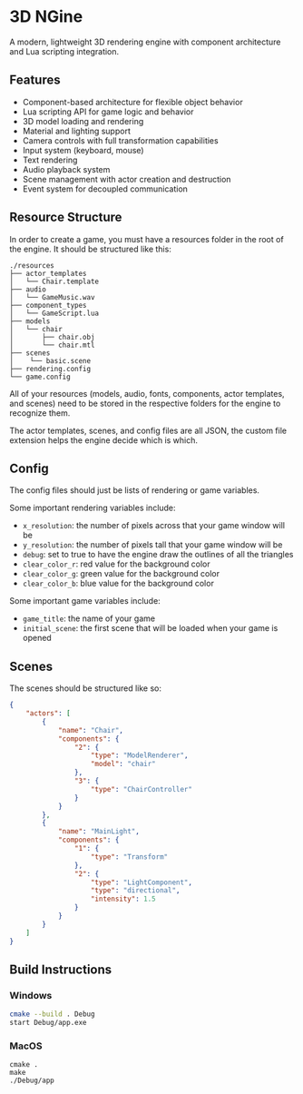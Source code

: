# 3D NGine

A modern, lightweight 3D rendering engine with component architecture and Lua scripting integration.

## Features

- Component-based architecture for flexible object behavior
- Lua scripting API for game logic and behavior
- 3D model loading and rendering
- Material and lighting support
- Camera controls with full transformation capabilities
- Input system (keyboard, mouse)
- Text rendering
- Audio playback system
- Scene management with actor creation and destruction
- Event system for decoupled communication

## Resource Structure

In order to create a game, you must have a resources folder in the root of the engine. It should be structured like this:

    ./resources
    ├── actor_templates
    │   └── Chair.template
    ├── audio
    │   └── GameMusic.wav
    ├── component_types
    │   └── GameScript.lua
    ├── models
    │   └── chair
    │       ├── chair.obj
    │       └── chair.mtl
    ├── scenes
    │    └── basic.scene
    ├── rendering.config
    └── game.config

All of your resources (models, audio, fonts, components, actor templates, and scenes) need to be stored in the respective folders for the engine to recognize them.

The actor templates, scenes, and config files are all JSON, the custom file extension helps the engine decide which is which.

## Config

The config files should just be lists of rendering or game variables.

Some important rendering variables include:
- `x_resolution`: the number of pixels across that your game window will be
- `y_resolution`: the number of pixels tall that your game window will be
- `debug`: set to true to have the engine draw the outlines of all the triangles
- `clear_color_r`: red value for the background color
- `clear_color_g`: green value for the background color
- `clear_color_b`: blue value for the background color


Some important game variables include:
- `game_title`: the name of your game
- `initial_scene`: the first scene that will be loaded when your game is opened

## Scenes

The scenes should be structured like so:

```json
{
    "actors": [
        {
            "name": "Chair",
            "components": {
                "2": {
                    "type": "ModelRenderer",
                    "model": "chair"
                },
                "3": {
                    "type": "ChairController"
                }
            }
        },
        {
            "name": "MainLight",
            "components": {
                "1": {
                    "type": "Transform"
                },
                "2": {
                    "type": "LightComponent",
                    "type": "directional",
                    "intensity": 1.5
                }
            }
        }
    ]
}
```

## Build Instructions

### Windows
```bash
cmake --build . Debug
start Debug/app.exe
```

### MacOS
```
cmake .
make
./Debug/app
```

